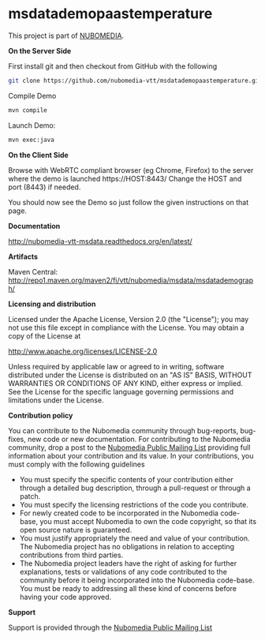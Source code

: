 # msdatademopaastemperature
This project is part of [NUBOMEDIA].


**On the Server Side**

First install git and then checkout from GitHub with the following

```bash
git clone https://github.com/nubomedia-vtt/msdatademopaastemperature.git
```

Compile Demo

```bash
mvn compile
```

Launch Demo:

```bash
mvn exec:java
```

**On the Client Side**

Browse with WebRTC compliant browser (eg Chrome, Firefox) to the server where the demo is launched https://HOST:8443/ 
Change the HOST and port (8443) if needed.

You should now see the Demo so just follow the given instructions on that page.

**Documentation**

http://nubomedia-vtt-msdata.readthedocs.org/en/latest/

**Artifacts**

Maven Central:
http://repo1.maven.org/maven2/fi/vtt/nubomedia/msdata/msdatademograph/

**Licensing and distribution**

Licensed under the Apache License, Version 2.0 (the "License"); you may not use this file except in compliance with the License. You may obtain a copy of the License at

http://www.apache.org/licenses/LICENSE-2.0

Unless required by applicable law or agreed to in writing, software distributed under the License is distributed on an "AS IS" BASIS, WITHOUT WARRANTIES OR CONDITIONS OF ANY KIND, either express or implied. See the License for the specific language governing permissions and limitations under the License.


**Contribution policy**

You can contribute to the Nubomedia community through bug-reports, bug-fixes, new code or new documentation. For contributing to the Nubomedia community, drop a post to the [Nubomedia Public Mailing List] providing full information about your contribution and its value. In your contributions, you must comply with the following guidelines

* You must specify the specific contents of your contribution either through a
  detailed bug description, through a pull-request or through a patch.
* You must specify the licensing restrictions of the code you contribute.
* For newly created code to be incorporated in the Nubomedia code-base, you must
  accept Nubomedia to own the code copyright, so that its open source nature is
  guaranteed.
* You must justify appropriately the need and value of your contribution. The
  Nubomedia project has no obligations in relation to accepting contributions
  from third parties.
* The Nubomedia project leaders have the right of asking for further
  explanations, tests or validations of any code contributed to the community
  before it being incorporated into the Nubomedia code-base. You must be ready to
  addressing all these kind of concerns before having your code approved.

**Support**

Support is provided through the [Nubomedia Public Mailing List]

[NUBOMEDIA]: http://www.nubomedia.eu
[Nubomedia Public Mailing List]: https://groups.google.com/forum/#!forum/nubomedia-dev

